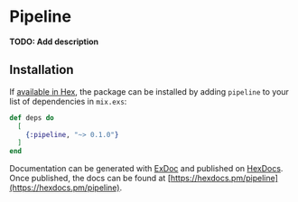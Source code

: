 # Pipeline

**TODO: Add description**

## Installation

If [available in Hex](https://hex.pm/docs/publish), the package can be installed
by adding `pipeline` to your list of dependencies in `mix.exs`:

```elixir
def deps do
  [
    {:pipeline, "~> 0.1.0"}
  ]
end
```

Documentation can be generated with [ExDoc](https://github.com/elixir-lang/ex_doc)
and published on [HexDocs](https://hexdocs.pm). Once published, the docs can
be found at [https://hexdocs.pm/pipeline](https://hexdocs.pm/pipeline).

